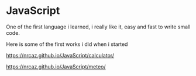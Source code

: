 # JavaScript

One of the first language i learned, i really like it, easy and fast to write small code.

Here is some of the first works i did when i started

https://nrcaz.github.io/JavaScript/calculator/

https://nrcaz.github.io/JavaScript/meteo/
